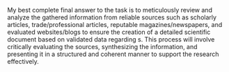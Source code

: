 My best complete final answer to the task is to meticulously review and analyze the gathered information from reliable sources such as scholarly articles, trade/professional articles, reputable magazines/newspapers, and evaluated websites/blogs to ensure the creation of a detailed scientific document based on validated data regarding s. This process will involve critically evaluating the sources, synthesizing the information, and presenting it in a structured and coherent manner to support the research effectively.